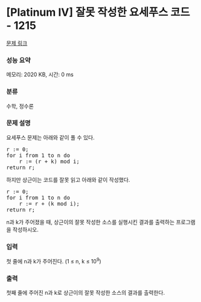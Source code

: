 # [Platinum IV] 잘못 작성한 요세푸스 코드 - 1215 

[문제 링크](https://www.acmicpc.net/problem/1215) 

### 성능 요약

메모리: 2020 KB, 시간: 0 ms

### 분류

수학, 정수론

### 문제 설명

<p>요세푸스 문제는 아래와 같이 풀 수 있다.</p>

<pre class="brush:c++; toolbar:false;">r := 0;
for i from 1 to n do
    r := (r + k) mod i;
return r;</pre>

<p>하지만 상근이는 코드를 잘못 읽고 아래와 같이 작성했다.</p>

<pre class="brush:c++; toolbar:false;">r := 0;
for i from 1 to n do
    r := r + (k mod i);
return r;</pre>

<p>n과 k가 주어졌을 때, 상근이의 잘못 작성한 소스를 실행시킨 결과를 출력하는 프로그램을 작성하시오.</p>

### 입력 

 <p>첫 줄에 n과 k가 주어진다. (1 ≤ n, k ≤ 10<sup>9</sup>)<br>
 </p>

### 출력 

 <p>첫째 줄에 주어진 n과 k로 상근이의 잘못 작성한 소스의 결과를 출력한다.</p>

